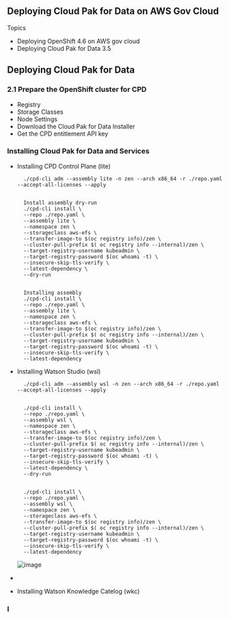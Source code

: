 ## Deploying Cloud Pak for Data on AWS Gov Cloud

Topics

- Deploying OpenShift 4.6 on AWS gov cloud
- Deploying Cloud Pak for Data 3.5



## Deploying Cloud Pak for Data

###  2.1 Prepare the OpenShift cluster for CPD
*   Registry
*   Storage Classes
*   Node Settings
*   Download the Cloud Pak for Data Installer
*   Get the CPD entitlement API key


### Installing Cloud Pak for Data and Services


* Installing CPD Control Plane (lite)

        
        ./cpd-cli adm --assembly lite -n zen --arch x86_64 -r ./repo.yaml --accept-all-licenses --apply


        Install assembly dry-run
        ./cpd-cli install \
        --repo ./repo.yaml \
        --assembly lite \
        --namespace zen \
        --storageclass aws-efs \
        --transfer-image-to $(oc registry info)/zen \
        --cluster-pull-prefix $( oc registry info --internal)/zen \
        --target-registry-username kubeadmin \
        --target-registry-password $(oc whoami -t) \
        --insecure-skip-tls-verify \
        --latest-dependency \
        --dry-run


        Installing assembly
        ./cpd-cli install \
        --repo ./repo.yaml \
        --assembly lite \
        --namespace zen \
        --storageclass aws-efs \
        --transfer-image-to $(oc registry info)/zen \
        --cluster-pull-prefix $( oc registry info --internal)/zen \
        --target-registry-username kubeadmin \
        --target-registry-password $(oc whoami -t) \
        --insecure-skip-tls-verify \
        --latest-dependency 


* Installing Watson Studio (wsl)

        ./cpd-cli adm --assembly wsl -n zen --arch x86_64 -r ./repo.yaml --accept-all-licenses --apply


        ./cpd-cli install \
        --repo ./repo.yaml \
        --assembly wsl \
        --namespace zen \
        --storageclass aws-efs \
        --transfer-image-to $(oc registry info)/zen \
        --cluster-pull-prefix $( oc registry info --internal)/zen \
        --target-registry-username kubeadmin \
        --target-registry-password $(oc whoami -t) \
        --insecure-skip-tls-verify \
        --latest-dependency \
        --dry-run


        ./cpd-cli install \
        --repo ./repo.yaml \
        --assembly wsl \
        --namespace zen \
        --storageclass aws-efs \
        --transfer-image-to $(oc registry info)/zen \
        --cluster-pull-prefix $( oc registry info --internal)/zen \
        --target-registry-username kubeadmin \
        --target-registry-password $(oc whoami -t) \
        --insecure-skip-tls-verify \
        --latest-dependency 

   ![image](https://user-images.githubusercontent.com/26153008/113579340-c8941a80-95e9-11eb-9366-fbf81f467f47.png)

* 
* Installing Watson Knowledge Catelog (wkc)


### I

